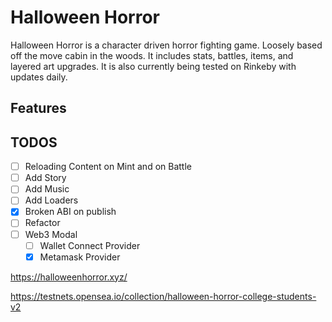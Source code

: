 # Halloween Horror

Halloween Horror is a character driven horror fighting game. Loosely based off the move cabin in the woods. It includes stats, battles, items, and layered art upgrades. It is also currently being tested on Rinkeby with updates daily.

## Features

## TODOS
- [ ] Reloading Content on Mint and on Battle
- [ ] Add Story
- [ ] Add Music
- [ ] Add Loaders
- [x] Broken ABI on publish
- [ ] Refactor
- [ ] Web3 Modal
  - [ ] Wallet Connect Provider
  - [x] Metamask Provider 

<https://halloweenhorror.xyz/>

<https://testnets.opensea.io/collection/halloween-horror-college-students-v2>
